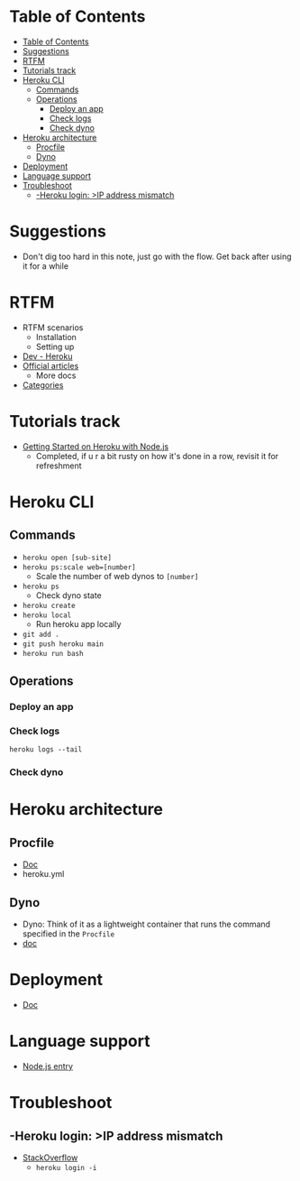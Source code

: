 # Table of Contents
- [Table of Contents](#table-of-contents)
- [Suggestions](#suggestions)
- [RTFM](#rtfm)
- [Tutorials track](#tutorials-track)
- [Heroku CLI](#heroku-cli)
  - [Commands](#commands)
  - [Operations](#operations)
    - [Deploy an app](#deploy-an-app)
    - [Check logs](#check-logs)
    - [Check dyno](#check-dyno)
- [Heroku architecture](#heroku-architecture)
  - [Procfile](#procfile)
  - [Dyno](#dyno)
- [Deployment](#deployment)
- [Language support](#language-support)
- [Troubleshoot](#troubleshoot)
  - [-Heroku login: >IP address mismatch](#-heroku-login-ip-address-mismatch)

# Suggestions
- Don't dig too hard in this note, just go with the flow. Get back after using it for a while

# RTFM
- RTFM scenarios
  - Installation
  - Setting up
- [Dev - Heroku](https://devcenter.heroku.com/)
- [Official articles](https://devcenter.heroku.com/articles/)
  - More docs
- [Categories](https://devcenter.heroku.com/categories/)

# Tutorials track
- [Getting Started on Heroku with Node.js](https://devcenter.heroku.com/articles/getting-started-with-nodejs#set-up)
  - Completed, if u r a bit rusty on how it's done in a row, revisit it for refreshment
  
# Heroku CLI
## Commands
- ```heroku open [sub-site]```
- ```heroku ps:scale web=[number]```
  - Scale the number of web dynos to ```[number]```
- ```heroku ps```
  - Check dyno state
- ```heroku create```
- ```heroku local```
  - Run heroku app locally
- ```git add .```
- ```git push heroku main```
- ```heroku run bash```
## Operations
### Deploy an app
### Check logs
```
heroku logs --tail
```
### Check dyno

# Heroku architecture
## Procfile
- [Doc](https://devcenter.heroku.com/articles/procfile)
- heroku.yml

## Dyno
- Dyno: Think of it as a lightweight container that runs the command specified in the ```Procfile```
- [doc](https://devcenter.heroku.com/articles/dynos)
# Deployment
- [Doc](https://devcenter.heroku.com/categories/deploying-with-git)

# Language support 
- [Node.js entry](https://devcenter.heroku.com/categories/nodejs-support)
# Troubleshoot
## -Heroku login: >IP address mismatch
- [StackOverflow](https://stackoverflow.com/questions/63363085/ip-address-mismatch-on-signing-into-heroku-cli)
  - ```heroku login -i```